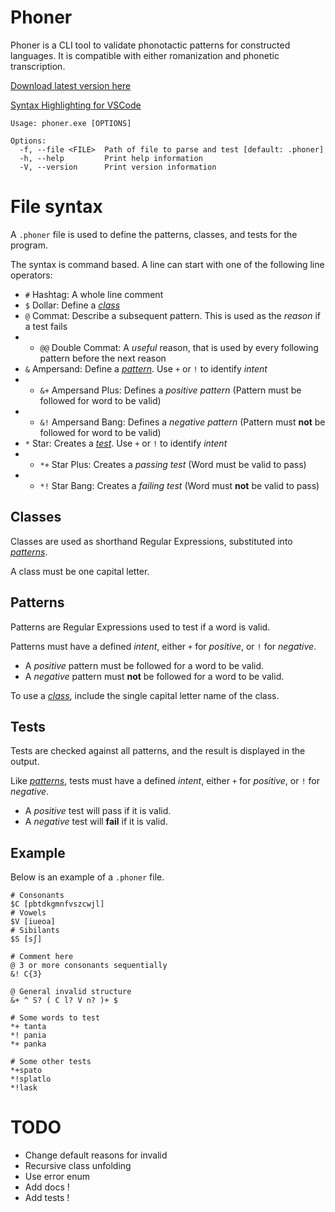 # Phoner

Phoner is a CLI tool to validate phonotactic patterns for constructed languages.
It is compatible with either romanization and phonetic transcription.

[Download latest version here](https://github.com/darccyy/phoner/releases/latest)

[Syntax Highlighting for VSCode](https://github.com/darccyy/phoner-syntax)

```
Usage: phoner.exe [OPTIONS]

Options:
  -f, --file <FILE>  Path of file to parse and test [default: .phoner]
  -h, --help         Print help information
  -V, --version      Print version information
```

# File syntax

A `.phoner` file is used to define the patterns, classes, and tests for the program.

The syntax is command based.
A line can start with one of the following line operators:

- `#` Hashtag: A whole line comment
- `$` Dollar: Define a [_class_](#classes)
- `@` Commat: Describe a subsequent pattern. This is used as the _reason_ if a test fails
- - `@@` Double Commat: A _useful_ reason, that is used by every following pattern before the next reason
- `&` Ampersand: Define a [_pattern_](#patterns). Use `+` or `!` to identify _intent_
- - `&+` Ampersand Plus: Defines a _positive pattern_ (Pattern must be followed for word to be valid)
- - `&!` Ampersand Bang: Defines a _negative pattern_ (Pattern must **not** be followed for word to be valid)
- `*` Star: Creates a [_test_](#tests). Use `+` or `!` to identify _intent_
- - `*+` Star Plus: Creates a _passing test_ (Word must be valid to pass)
- - `*!` Star Bang: Creates a _failing test_ (Word must **not** be valid to pass)

## Classes

Classes are used as shorthand Regular Expressions, substituted into [_patterns_](#patterns).

A class must be one capital letter.

## Patterns

Patterns are Regular Expressions used to test if a word is valid.

Patterns must have a defined _intent_, either `+` for _positive_, or `!` for _negative_.

- A _positive_ pattern must be followed for a word to be valid.
- A _negative_ pattern must **not** be followed for a word to be valid.

To use a [_class_](#classes), include the single capital letter name of the class.

## Tests

Tests are checked against all patterns, and the result is displayed in the output.

Like [_patterns_](#patterns), tests must have a defined _intent_, either `+` for _positive_, or `!` for _negative_.

- A _positive_ test will pass if it is valid.
- A _negative_ test will **fail** if it is valid.

## Example

Below is an example of a `.phoner` file.

```phoner
# Consonants
$C [pbtdkgmnfvszcwjl]
# Vowels
$V [iueoa]
# Sibilants
$S [sʃ]

# Comment here
@ 3 or more consonants sequentially
&! C{3}

@ General invalid structure
&+ ^ S? ( C l? V n? )+ $

# Some words to test
*+ tanta
*! pania
*+ panka

# Some other tests
*+spato
*!splatlo
*!lask
```

# TODO

- Change default reasons for invalid
- Recursive class unfolding
- Use error enum
- Add docs !
- Add tests !
